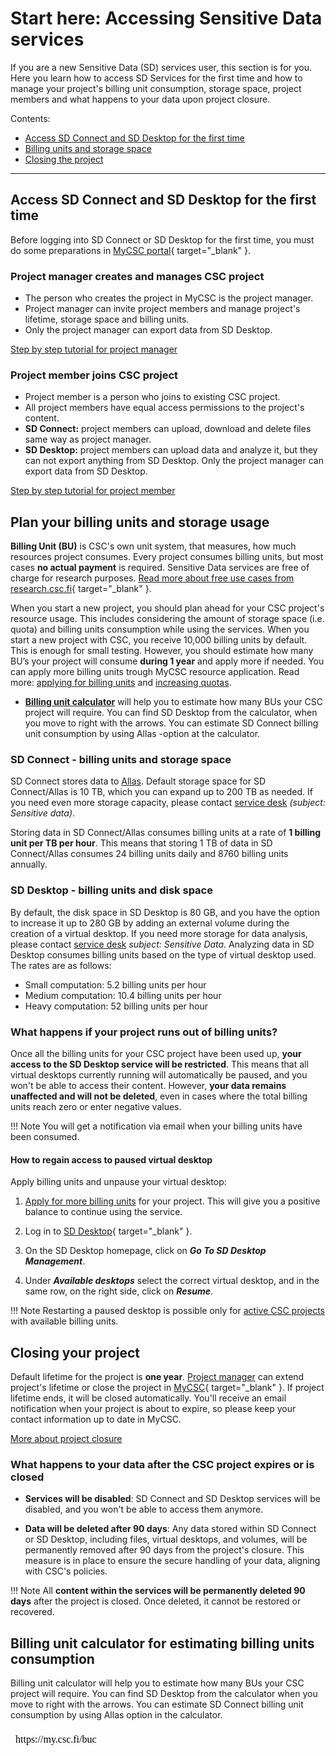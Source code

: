 # Start here: Accessing Sensitive Data services 
  
If you are a new Sensitive Data (SD) services user, this section is for you. Here you learn how to access SD Services for the first time and how to manage your project's billing unit consumption, storage space, project members and what happens to your data upon project closure.

Contents:

 * [Access SD Connect and SD Desktop for the first time](#access-sd-connect-and-sd-desktop-for-the-first-time)
 * [Billing units and storage space](#project-resources-and-storage-space)
 * [Closing the project](#closing-the-project)

 ---

## Access SD Connect and SD Desktop for the first time

Before logging into SD Connect or SD Desktop for the first time, you must do some preparations in [MyCSC portal](https://my.csc.fi){ target="_blank" }. 


### Project manager creates and manages CSC project
* The person who creates the project in MyCSC is the project manager. 
* Project manager can invite project members and manage project's lifetime, storage space and billing units. 
* Only the project manager can export data from SD Desktop.

[Step by step tutorial for project manager](sd-use-case-new-user-project-manager.md)


### Project member joins CSC project
* Project member is a person who joins to existing CSC project. 
* All project members have equal access permissions to the project's content.
* **SD Connect:** project members can upload, download and delete files same way as project manager.
* **SD Desktop:** project members can upload data and analyze it, but they can not export anything from SD Desktop. Only the project manager can export data from SD Desktop. 

[Step by step tutorial for project member](sd-use-case-new-user-project-member.md)



## Plan your billing units and storage usage

**Billing Unit (BU)** is CSC's own unit system, that measures, how much resources project consumes. Every project consumes billing units, but most cases **no actual payment** is required. Sensitive Data services are free of charge for research purposes. [Read more about free use cases from research.csc.fi](https://research.csc.fi/free-of-charge-use-cases){ target="_blank" }.

When you start a new project, you should plan ahead for your CSC project's resource usage. This includes considering the amount of storage space (i.e. quota) and billing units consumption while using the services. When you start a new project with CSC, you receive 10,000 billing units by default. This is enough for small testing. However, you should estimate how many BU’s your project will consume **during 1 year** and apply more if needed. You can apply more billing units trough MyCSC resource application. Read more: [applying for billing units](../../accounts/how-to-apply-for-billing-units.md) and [increasing quotas](../../accounts/how-to-increase-disk-quotas.md#increasing-the-storage-capacity-in-allas).

* **[Billing unit calculator](#billing-unit-calculator)** will help you to estimate how many BUs your CSC project will require. You can find SD Desktop from the calculator, when you move to right with the arrows. You can estimate SD Connect billing unit consumption by using Allas -option at the calculator.

### SD Connect - billing units and storage space

SD Connect stores data to [Allas](../Allas/index.md). Default storage space for SD Connect/Allas is 10 TB, which you can expand up to 200 TB as needed. If you need even more storage capacity, please contact [service desk](../../support/contact.md) *(subject: Sensitive data)*. 

Storing data in SD Connect/Allas consumes billing units at a rate of **1 billing unit per TB per hour**. This means that storing 1 TB of data in SD Connect/Allas consumes 24 billing units daily and 8760 billing units annually.

### SD Desktop - billing units and disk space

By default, the disk space in SD Desktop is 80 GB, and you have the option to increase it up to 280 GB by adding an external volume during the creation of a virtual desktop. If you need more storage for data analysis, please contact [service desk](../../support/contact.md) *subject: Sensitive Data.*
Analyzing data in SD Desktop consumes billing units based on the type of virtual desktop used. The rates are as follows:

* Small computation: 5.2 billing units per hour
* Medium computation: 10.4 billing units per hour
* Heavy computation: 52 billing units per hour

### What happens if your project runs out of billing units?

Once all the billing units for your CSC project have been used up, **your access to the SD Desktop service will be restricted**. This means that all virtual desktops currently running will automatically be paused, and you won't be able to access their content. However, **your data remains unaffected and will not be deleted**, even in cases where the total billing units reach zero or enter negative values.

!!! Note 
    You will get a notification via email when your billing units have been consumed.
  
#### How to regain access to paused virtual desktop

 Apply billing units and unpause your virtual desktop:

1. [Apply for more billing units](../../accounts/how-to-apply-for-billing-units.md) for your project. This will give you a positive balance to continue using the service.

1. Log in to [SD Desktop](https://sd-desktop.csc.fi){ target="_blank" }.

1. On the SD Desktop homepage, click on ***Go To SD Desktop Management***.

1. Under ***Available desktops*** select the correct virtual desktop, and in the same row, on the right side, click on ***Resume***.

!!! Note
    Restarting a paused desktop is possible only for [active CSC projects](../../accounts/how-to-manage-your-project.md) with available billing units.


## Closing your project

Default lifetime for the project is **one year**. [Project manager](#step-by-step-tutorial-for-project-manager) can extend project's lifetime or close the project in [MyCSC](https://my.csc.fi){ target="_blank" }. If project lifetime ends, it will be closed automatically. You'll receive an email notification when your project is about to expire, so please keep your contact information up to date in MyCSC.

[More about project closure](../../accounts/how-to-manage-your-project.md#project-closure)

### What happens to your data after the CSC project expires or is closed

* **Services will be disabled**: SD Connect and SD Desktop services will be disabled, and you won't be able to access them anymore.

* **Data will be deleted after 90 days**: Any data stored within SD Connect or SD Desktop, including files, virtual desktops, and volumes, will be permanently removed after 90 days from the project's closure. This measure is in place to ensure the secure handling of your data, aligning with CSC's policies.

!!! Note
    All **content within the services will be permanently deleted 90 days** after the project is closed. Once deleted, it cannot be restored or recovered.


## Billing unit calculator for estimating billing units consumption

Billing unit calculator will help you to estimate how many BUs your CSC project will require. You can find SD Desktop from the calculator when you move to right with the arrows. You can estimate SD Connect billing unit consumption by using Allas option in the calculator.

<iframe srcdoc="https://my.csc.fi/buc" style="width: 100%; height: 1300px; border: 0"></iframe>